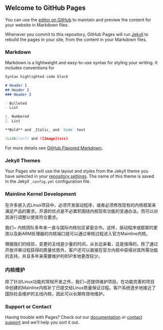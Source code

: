 ## Welcome to GitHub Pages

You can use the [editor on GitHub](https://github.com/hodcarrier/hodcarrier.org/edit/gh-pages/index.md) to maintain and preview the content for your website in Markdown files.

Whenever you commit to this repository, GitHub Pages will run [Jekyll](https://jekyllrb.com/) to rebuild the pages in your site, from the content in your Markdown files.

### Markdown

Markdown is a lightweight and easy-to-use syntax for styling your writing. It includes conventions for

```markdown
Syntax highlighted code block

# Header 1
## Header 2
### Header 3

- Bulleted
- List

1. Numbered
2. List

**Bold** and _Italic_ and `Code` text

[Link](url) and ![Image](src)
```

For more details see [GitHub Flavored Markdown](https://guides.github.com/features/mastering-markdown/).

### Jekyll Themes

Your Pages site will use the layout and styles from the Jekyll theme you have selected in your [repository settings](https://github.com/hodcarrier/hodcarrier.org/settings). The name of this theme is saved in the Jekyll `_config.yml` configuration file.

### Mainline Kernel Development

在许多嵌入式Linux项目中，必须开发驱动程序，或者必须修改现有的内核框架来满足产品的要求。开源的优点是不必累积围绕内核现有功能的变通办法，而可以对其进行调整以使其符合要求。

我们~ 内核团队多年来一直与国际内核社区紧密合作。这样，驱动程序或框架的更改以及新ARM处理器的内核端口就可以通过审核过程进入官方Mainline内核。

根据我们的经验，变更的主线是少量的时间，从长远来看，这是值得的。除了通过开放评审过程获得的质量优势外，客户还可以直接在官方内核中获得对其所需功能的支持，并且多年来需要维护的BSP本地更改较少。

### 内核维护
除了针对Linux功能的常规开发之外，我们~还提供维护项目。在功能完善的项目中创建的Mainline内核补丁已提交给Linux质量保证过程。客户系统逐步地接近了国际社会维护的主线内核，因此可以长期有效地维护。

### Support or Contact

Having trouble with Pages? Check out our [documentation](https://docs.github.com/categories/github-pages-basics/) or [contact support](https://github.com/contact) and we’ll help you sort it out.
